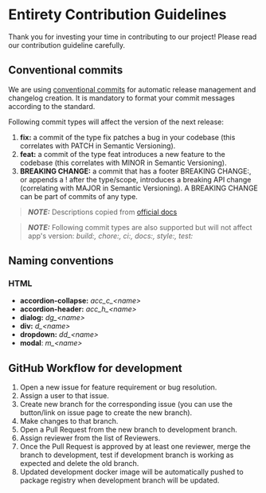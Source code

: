 # Entirety Contribution Guidelines

Thank you for investing your time in contributing to our project!
Please read our contribution guideline carefully.

## Conventional commits

We are using [conventional commits](https://www.conventionalcommits.org/)
for automatic release management and changelog creation.
It is mandatory to format your commit messages according to the standard.

Following commit types will affect the version of the next release:

1. **fix:** a commit of the type fix patches a bug in your codebase (this correlates with PATCH in Semantic Versioning).
2. **feat:** a commit of the type feat introduces a new feature to the codebase (this correlates with MINOR in Semantic Versioning).
3. **BREAKING CHANGE:** a commit that has a footer BREAKING CHANGE:, or appends a ! after the type/scope, introduces a breaking API change (correlating with MAJOR in Semantic Versioning). A BREAKING CHANGE can be part of commits of any type.


> **_NOTE:_** Descriptions copied from [official docs](https://www.conventionalcommits.org/en/v1.0.0/#specification)

> **_NOTE:_** Following commit types are also supported but will not affect app's version: _build:, chore:, ci:, docs:,
> style:, test:_

## Naming conventions

### HTML

* **accordion-collapse:** _acc\_c\_\<name\>_
* **accordion-header:** _acc\_h\_\<name\>_
* **dialog:** _dg\_\<name\>_
* **div:** _d\_\<name\>_
* **dropdown:** _dd\_\<name\>_
* **modal**: _m\_\<name\>_

## GitHub Workflow for development

1. Open a new issue for feature requirement or bug resolution.
2. Assign a user to that issue.
3. Create new branch for the corresponding issue (you can use the button/link on issue page to create the new branch).
4. Make changes to that branch.
5. Open a Pull Request from the new branch to development branch.
6. Assign reviewer from the list of Reviewers.
7. Once the Pull Request is approved by at least one reviewer, merge the branch to development, test if development
branch is working as expected and delete the old branch.
8. Updated development docker image will be automatically pushed to package registry when development branch will be updated.
